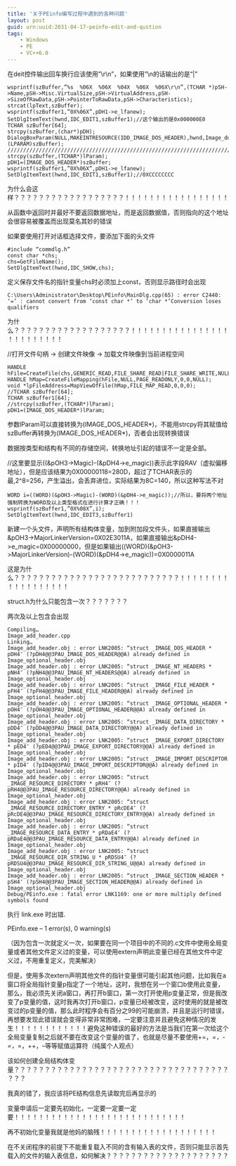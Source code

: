 ```yaml
---
title: '关于PEinfo编写过程中遇到的各种问题'
layout: post
guid: urn:uuid:2031-04-17-peinfo-edit-and-qustion
tags:
    - Windows
    - PE
    - VC++6.0
---
```


在deit控件输出回车换行应该使用”\r\n”，如果使用”\n的话输出的是“|”

    wsprintf(szBuffer,”%s  %06X  %06X  %04X  %06X  %06X\r\n”,(TCHAR *)pSH->Name,pSH->Misc.VirtualSize,pSH->VirtualAddress,pSH->SizeOfRawData,pSH->PointerToRawData,pSH->Characteristics);
	strcat(lpText,szBuffer);
	wsprintf(szBuffer1,”0X%06X”,pDH1->e_lfanew);
	SetDlgItemText(hwnd,IDC_EDIT1,szBuffer1);//这个输出的是0x000000E0
	TCHAR szBuffer[64];
	strcpy(szBuffer,(char*)pDH);
	DialogBoxParam(NULL,MAKEINTRESOURCE(IDD_IMAGE_DOS_HEADER),hwnd,Image_dos_header_Proc,(LPARAM)szBuffer);
	/////////////////////////////////////////////////////////////////////////////////////////////////////////
	strcpy(szBuffer,(TCHAR*)lParam);
	pDH1=(IMAGE_DOS_HEADER*)szBuffer;
	wsprintf(szBuffer1,”0X%06X”,pDH1->e_lfanew);
	SetDlgItemText(hwnd,IDC_EDIT1,szBuffer1);//0XCCCCCCCC

为什么会这样？？？？？？？？？？？？？？？？？？！！！！！！！！！！！！！！！！！

从函数中返回时并最好不要返回数据地址，而是返回数据值，否则指向的这个地址会很容易被覆盖而出现莫名其妙的错误

如果要使用打开对话框选择文件，要添加下面的头文件

	#include “commdlg.h”
    const char *chs;
	chs=GetFileName();
	SetDlgItemText(hwnd,IDC_SHOW,chs);

定义保存文件名的指针变量chs时必须加上const，否则显示路径时会出现

    C:\Users\Administrator\Desktop\PEinfo\MainDlg.cpp(65) : error C2440: ‘=’ : cannot convert from ‘const char *’ to ‘char *’Conversion loses qualifiers

为什么？？？？？？？？？？？？？？？？？？？！！！！！！！！！！！！！！！！！！！！！！！！！

//打开文件句柄 -> 创建文件映像 -> 加载文件映像到当前进程空间

	HANDLE hFile=CreateFile(chs,GENERIC_READ,FILE_SHARE_READ|FILE_SHARE_WRITE,NULL,OPEN_EXISTING,FILE_ATTRIBUTE_NORMAL,NULL);
	HANDLE hMap=CreateFileMapping(hFile,NULL,PAGE_READONLY,0,0,NULL);
	void *lpFileAddress=MapViewOfFile(hMap,FILE_MAP_READ,0,0,0);
	//TCHAR szBuffer[64];
	TCHAR szBuffer1[64];
	//strcpy(szBuffer,(TCHAR*)lParam);
	pDH1=(IMAGE_DOS_HEADER*)lParam;

参数lParam可以直接转换为(IMAGE_DOS_HEADER*)，不能用strcpy将其赋值给szBuffer再转换为(IMAGE_DOS_HEADER*)，否者会出现转换错误

数据按类型和结构有不同的存储空间，转换地址引起的错误不一定是全部。

//这里要显示((&pOH3->Magic)-(&pDH4->e_magic))表示此字段RAV（虚拟偏移地址），但是应该结果为0X00000118=280D，超过了TCHAR表示的最,2^8=256，产生溢出，会丢弃进位，实际结果为8C=140，所以这种写法不对

	WORD i=((WORD)(&pOH3->Magic)-(WORD)(&pDH4->e_magic));//所以，要将两个地址强制转换为WORD及以上类型格式在进行计算才正确！！！
	wsprintf(szBuffer1,”0X%08X”,i);
	SetDlgItemText(hwnd,IDC_EDIT3,szBuffer1)

新建一个头文件，声明所有结构体变量，加到附加段文件头，如果直接输出&pOH3->MajorLinkerVersion=0X02E3011A，如果直接输出&pDH4->e_magic=0X00000000，但是如果输出((WORD)(&pOH3->MajorLinkerVersion)-(WORD)(&pDH4->e_magic))=0X0000011A

这是为什么？？？？？？？？？？？？？？？？？？？？？？？？？？？！！！！！！！！！！！！！！！！！！

struct.h为什么只能包含一次？？？？？？？

两次及以上包含会出现

	Compiling…
	Image_add_header.cpp
	Linking…
	Image_add_header.obj : error LNK2005: “struct _IMAGE_DOS_HEADER * pDH4″ (?pDH4@@3PAU_IMAGE_DOS_HEADER@@A) already defined in Image_optional_header.obj
	Image_add_header.obj : error LNK2005: “struct _IMAGE_NT_HEADERS * pNH4″ (?pNH4@@3PAU_IMAGE_NT_HEADERS@@A) already defined in Image_optional_header.obj
	Image_add_header.obj : error LNK2005: “struct _IMAGE_FILE_HEADER * pFH4″ (?pFH4@@3PAU_IMAGE_FILE_HEADER@@A) already defined in Image_optional_header.obj
	Image_add_header.obj : error LNK2005: “struct _IMAGE_OPTIONAL_HEADER * pOH4″ (?pOH4@@3PAU_IMAGE_OPTIONAL_HEADER@@A) already defined in Image_optional_header.obj
	Image_add_header.obj : error LNK2005: “struct _IMAGE_DATA_DIRECTORY * pDD4″ (?pDD4@@3PAU_IMAGE_DATA_DIRECTORY@@A) already defined in Image_optional_header.obj
	Image_add_header.obj : error LNK2005: “struct _IMAGE_EXPORT_DIRECTORY * pED4″ (?pED4@@3PAU_IMAGE_EXPORT_DIRECTORY@@A) already defined in Image_optional_header.obj
	Image_add_header.obj : error LNK2005: “struct _IMAGE_IMPORT_DESCRIPTOR * pID4″ (?pID4@@3PAU_IMAGE_IMPORT_DESCRIPTOR@@A) already defined in Image_optional_header.obj
	Image_add_header.obj : error LNK2005: “struct _IMAGE_RESOURCE_DIRECTORY * pRH4″ (?pRH4@@3PAU_IMAGE_RESOURCE_DIRECTORY@@A) already defined in Image_optional_header.obj
	Image_add_header.obj : error LNK2005: “struct _IMAGE_RESOURCE_DIRECTORY_ENTRY * pRcDE4″ (?pRcDE4@@3PAU_IMAGE_RESOURCE_DIRECTORY_ENTRY@@A) already defined in Image_optional_header.obj
	Image_add_header.obj : error LNK2005: “struct _IMAGE_RESOURCE_DATA_ENTRY * pRDaE4″ (?pRDaE4@@3PAU_IMAGE_RESOURCE_DATA_ENTRY@@A) already defined in Image_optional_header.obj
	Image_add_header.obj : error LNK2005: “struct _IMAGE_RESOURCE_DIR_STRING_U * pRDSU4″ (?pRDSU4@@3PAU_IMAGE_RESOURCE_DIR_STRING_U@@A) already defined in Image_optional_header.obj
	Image_add_header.obj : error LNK2005: “struct _IMAGE_SECTION_HEADER * pSH4″ (?pSH4@@3PAU_IMAGE_SECTION_HEADER@@A) already defined in Image_optional_header.obj
	Debug/PEinfo.exe : fatal error LNK1169: one or more multiply defined symbols found

执行 link.exe 时出错.

PEinfo.exe – 1 error(s), 0 warning(s)


（因为包含一次就定义一次，如果要在同一个项目中的不同的.c文件中使用全局变量或者其他文件定义过的变量，可以使用extern声明此变量已经在其他文件中定义过，不用重复定义，完美解决）

但是，使用多次extern声明其他文件的指针变量很可能引起其他问题，比如我在a窗口将全局指针变量p指定了一个地址，这时，我想在另一个窗口b使用此变量，那么，我必须先关闭a窗口，再打开b窗口，第一次打开使用p变量正常，但是我改变了p变量的值，这时我再次打开b窗口，p变量已经被改变，这时使用的就是被改变过的p变量的值，那么此时程序会有百分之99的可能崩溃，并且是运行时错误，再想要发现此错误就会变得非常非常困难，一定要注意并且避免这种情况的发生！！！！！！！！！！！！避免这种错误的最好的方法是当我们在第一次给这个全局变量复制之后就不要在改变这个变量的值了，也就是尽量不要使用+=，*=，-=，*=，++，–等等赋值运算符（纯属个人观点）

该如何创建全局结构体变量？？？？？？？？？？？？？？？？？？？？？？？？？？？？？？？？？？？？？？

我真的错了，我应该将PE结构信息先读取完后再显示的

变量申请后一定要先初始化，一定要一定要一定要！！！！！！！！！！！！！！！！！！！！！！！！！！！！

再不初始化变量我就是他妈的脑残！！！！！！！！！！！！！！！！！！！

在不关闭程序的前提下不能重复载入不同的含有输入表的文件，否则只能显示首先载入的文件的输入表信息，如何解决？？？？？？？？？？？？？？？？？？？？